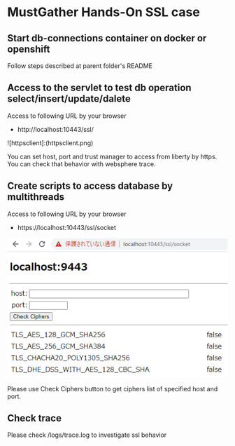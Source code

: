 # MustGather Hands-On SSL case

## Start db-connections container on docker or openshift

Follow steps described at parent folder's README 


## Access to the servlet to test db operation select/insert/update/dalete

Access to following URL by your browser

- http://localhost:10443/ssl/

![httpsclient]:(httpsclient.png)

You can set host, port and trust manager to access from liberty by https.
You can check that behavior with websphere trace.


## Create scripts to access database by multithreads

Access to following URL by your browser

- https://localhost:10443/ssl/socket

![socket](socket.png)

Please use Check Ciphers button to get ciphers list of specified host and port.


## Check trace

Please check /logs/trace.log to investigate ssl behavior
